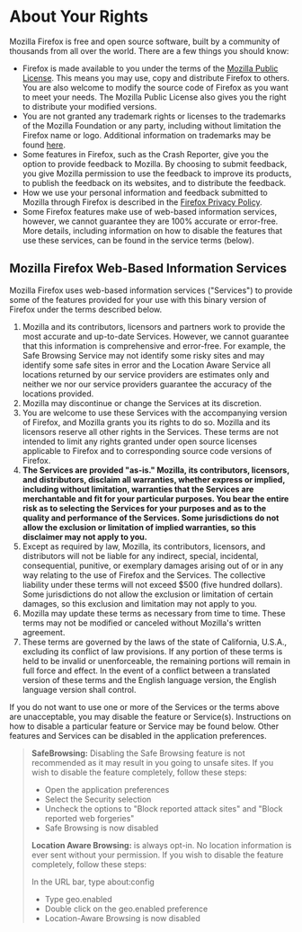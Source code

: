 # About Your Rights

Mozilla Firefox is free and open source software, built by a community of thousands from all over the world. There are a few things you should know:

* Firefox is made available to you under the terms of the [Mozilla Public License](https://www.mozilla.org/MPL/). This means you may use, copy and distribute Firefox to others. You are also welcome to modify the source code of Firefox as you want to meet your needs. The Mozilla Public License also gives you the right to distribute your modified versions.
* You are not granted any trademark rights or licenses to the trademarks of the Mozilla Foundation or any party, including without limitation the Firefox name or logo. Additional information on trademarks may be found [here](https://www.mozilla.org/foundation/trademarks/policy/).
* Some features in Firefox, such as the Crash Reporter, give you the option to provide feedback to Mozilla. By choosing to submit feedback, you give Mozilla permission to use the feedback to improve its products, to publish the feedback on its websites, and to distribute the feedback.
* How we use your personal information and feedback submitted to Mozilla through Firefox is described in the [Firefox Privacy Policy](https://www.mozilla.org/privacy/firefox/).
* Some Firefox features make use of web-based information services, however, we cannot guarantee they are 100% accurate or error-free. More details, including information on how to disable the features that use these services, can be found in the service terms (below).

## Mozilla Firefox Web-Based Information Services

Mozilla Firefox uses web-based information services ("Services") to provide some of the features provided for your use with this binary version of Firefox under the terms described below.

1. Mozilla and its contributors, licensors and partners work to provide the most accurate and up-to-date Services. However, we cannot guarantee that this information is comprehensive and error-free. For example, the Safe Browsing Service may not identify some risky sites and may identify some safe sites in error and the Location Aware Service all locations returned by our service providers are estimates only and neither we nor our service providers guarantee the accuracy of the locations provided.
1. Mozilla may discontinue or change the Services at its discretion.
1. You are welcome to use these Services with the accompanying version of Firefox, and Mozilla grants you its rights to do so. Mozilla and its licensors reserve all other rights in the Services. These terms are not intended to limit any rights granted under open source licenses applicable to Firefox and to corresponding source code versions of Firefox.
1. **The Services are provided "as-is." Mozilla, its contributors, licensors, and distributors, disclaim all warranties, whether express or implied, including without limitation, warranties that the Services are merchantable and fit for your particular purposes. You bear the entire risk as to selecting the Services for your purposes and as to the quality and performance of the Services. Some jurisdictions do not allow the exclusion or limitation of implied warranties, so this disclaimer may not apply to you.**
1. Except as required by law, Mozilla, its contributors, licensors, and distributors will not be liable for any indirect, special, incidental, consequential, punitive, or exemplary damages arising out of or in any way relating to the use of Firefox and the Services. The collective liability under these terms will not exceed $500 (five hundred dollars). Some jurisdictions do not allow the exclusion or limitation of certain damages, so this exclusion and limitation may not apply to you.
1. Mozilla may update these terms as necessary from time to time. These terms may not be modified or canceled without Mozilla's written agreement.
1. These terms are governed by the laws of the state of California, U.S.A., excluding its conflict of law provisions. If any portion of these terms is held to be invalid or unenforceable, the remaining portions will remain in full force and effect. In the event of a conflict between a translated version of these terms and the English language version, the English language version shall control.

If you do not want to use one or more of the Services or the terms above are unacceptable, you may disable the feature or Service(s). Instructions on how to disable a particular feature or Service may be found below. Other features and Services can be disabled in the application preferences.

> **SafeBrowsing:** Disabling the Safe Browsing feature is not recommended as it may result in you going to unsafe sites. If you wish to disable the feature completely, follow these steps:
>
>* Open the application preferences
>* Select the Security selection
>* Uncheck the options to "Block reported attack sites" and "Block reported web forgeries"
>* Safe Browsing is now disabled
>
> **Location Aware Browsing:** is always opt-in. No location information is ever sent without your permission. If you wish to disable the feature completely, follow these steps:
>
>In the URL bar, type about:config
>* Type geo.enabled
>* Double click on the geo.enabled preference
>* Location-Aware Browsing is now disabled
